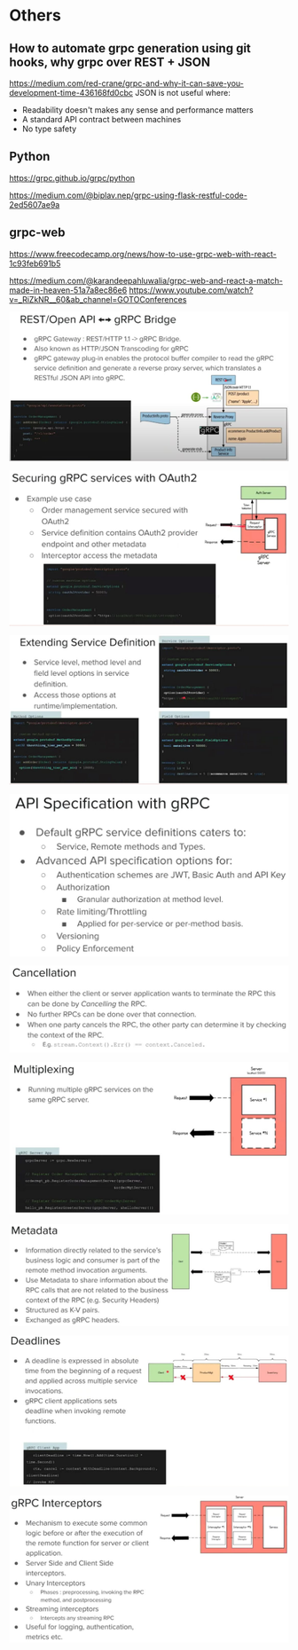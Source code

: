 # Others

## How to automate grpc generation using git hooks, why grpc over REST + JSON

<https://medium.com/red-crane/grpc-and-why-it-can-save-you-development-time-436168fd0cbc>
JSON is not useful where:

- Readability doesn't makes any sense and performance matters
- A standard API contract between machines
- No type safety

## Python

<https://grpc.github.io/grpc/python>

<https://medium.com/@biplav.nep/grpc-using-flask-restful-code-2ed5607ae9a>

## grpc-web

<https://www.freecodecamp.org/news/how-to-use-grpc-web-with-react-1c93feb691b5>

<https://medium.com/@karandeepahluwalia/grpc-web-and-react-a-match-made-in-heaven-51a7a8ec86e6>
<https://www.youtube.com/watch?v=_RiZkNR__60&ab_channel=GOTOConferences>

![image](../../../media/gRPC_Others-image1.jpg)

![image](../../../media/gRPC_Others-image2.jpg)

![image](../../../media/gRPC_Others-image3.jpg)

![image](../../../media/gRPC_Others-image4.jpg)

![image](../../../media/gRPC_Others-image5.jpg)

![image](../../../media/gRPC_Others-image6.jpg)

![image](../../../media/gRPC_Others-image7.jpg)

![image](../../../media/gRPC_Others-image8.jpg)

![image](../../../media/gRPC_Others-image9.jpg)
